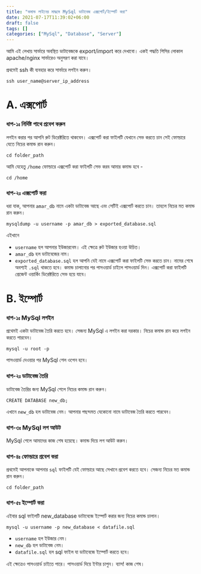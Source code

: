 ```yaml
---
title: "কমান্ড লাইনের মাদ্ধমে MySql ডাটাবেজ এক্সপোর্ট/ইম্পোর্ট করা"
date: 2021-07-17T11:39:02+06:00
draft: false
tags: []
categories: ["MySql", "Database", "Server"]
---
```


আমি এই লেখায় সার্ভারে অবস্থিত ডাটাবেজকে export/import করে দেখাবো। একই পদ্ধতি পিসির লোকাল apache/nginx সার্ভারেও অনুসরণ করা যাবে।

প্রথমেই ssh কী ব্যবহার করে সার্ভারে লগইন করুন।
```
ssh user_name@server_ip_address
```
# A. এক্সপোর্ট
### ধাপ-১ঃ নির্দিষ্ট পাথে প্রবেশ করুন
লগইন করার পর আপনি রুট ডিরেক্টরিতে থাকবেন। এক্সপোর্ট করা ফাইলটি যেখানে সেভ করতে চান সেই ফোল্ডারে যেতে নিচের কমান্ড রান করুন।
```
cd folder_path
```
আমি যেহেতু `/home` ফোল্ডারে এক্সপোর্ট করা ফাইলটি সেভ করব আমার কমান্ড হবে - 
```
cd /home
```
### ধাপ-২ঃ এক্সপোর্ট করা
ধরা যাক, আপনার `amar_db` নামে একটা ডাটাবেজ আছে এবং সেটিই এক্সপোর্ট করতে চান। তাহলে নিচের মত কমান্ড রান করুন। 

```
mysqldump -u username -p amar_db > exported_database.sql
```
এইখানে 
* `username` হল আপনার ইউজারনেম। এই ক্ষেত্রে রুট ইউজার হওয়া উচিত।
* `amar_db` হল ডাটাবেজের নাম।
* `exported_database.sql` হল আপনি যেই নামে এক্সপোর্ট করা ফাইলটি সেভ করতে চান। নামের শেষে অবশ্যই `.sql` থাকতে হবে।
কমান্ড চালানোর পর পাসওয়ার্ড চাইলে পাসওয়ার্ড দিন। এক্সপোর্ট করা ফাইলটি প্রেজেন্ট ওয়ার্কিং ডিরেক্টরিতে সেভ হয়ে যাবে। 
  
    
# B. ইম্পোর্ট
### ধাপ-১ঃ MySql লগইন
প্রথেমই একটা ডাটাবেজ তৈরি করতে হবে। সেজন্য MySql এ লগইন করা দরকার। নিচের কমান্ড রান করে লগইন করতে পারবেন।
```
mysql -u root -p
```
পাসওয়ার্ড দেওয়ার পর MySql শেল ওপেন হবে।

### ধাপ-২ঃ ডাটাবেজ তৈরি
ডাটাবেজ তৈরির জন্য MySql শেলে নিচের কমান্ড রান করুন।
```
CREATE DATABASE new_db;
```
এখানে `new_db` হল ডাটাবেজ নেম। আপনার পছন্দমত যেকোনো নামে ডাটাবেজ তৈরি করতে পারবেন।

### ধাপ-৩ঃ MySql লগ আউট
MySql শেলে আমাদের কাজ শেষ হয়েছে। কমান্ড দিয়ে লগ আউট করুন। 

### ধাপ-৪ঃ ফোল্ডারে প্রবেশ করা
প্রথমেই আপনাকে আপনার `sql` ফাইলটি যেই ফোল্ডারে আছে সেখানে প্রবেশ করতে হবে। সেজন্য নিচের মত কমান্ড রান করুন। 
```
cd folder_path
```

### ধাপ-৫ঃ ইম্পোর্ট করা
এইবার sql ফাইলটি new_database ডাটাবেজে ইম্পোর্ট করার জন্য নিচের কমান্ড চালান।
```
mysql -u username -p new_database < datafile.sql
```

* `username` হল ইউজার নেম।  
* `new_db` হল ডাটাবেজ নেম।  
* `datafile.sql` হল sql ফাইল যা ডাটাবেজে ইম্পোর্ট করতে হবে।  

এই ক্ষেত্রেও পাসওয়ার্ড চাইতে পারে। পাসওয়ার্ড দিয়ে ইন্টার চাপুন। ব্যাস! কাজ শেষ।